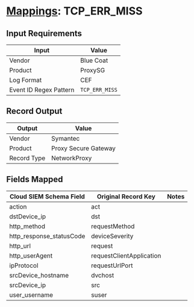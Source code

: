 # [Mappings](README.md): TCP_ERR_MISS

## Input Requirements

|Input|Value|
|-----|-----|
|Vendor|Blue Coat|
|Product|ProxySG|
|Log Format|CEF|
|Event ID Regex Pattern|`TCP_ERR_MISS`|

## Record Output

|Output|Value|
|------|-----|
|Vendor|Symantec|
|Product|Proxy Secure Gateway|
|Record Type|NetworkProxy|

## Fields Mapped

|Cloud SIEM Schema Field|Original Record Key|Notes|
|-----------------------|-------------------|-----|
|action|act||
|dstDevice_ip|dst||
|http_method|requestMethod||
|http_response_statusCode|deviceSeverity||
|http_url|request||
|http_userAgent|requestClientApplication||
|ipProtocol|requestUrlPort||
|srcDevice_hostname|dvchost||
|srcDevice_ip|src||
|user_username|suser||


